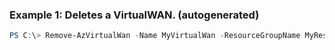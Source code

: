 ### Example 1: Deletes a VirtualWAN. (autogenerated)
```powershell
PS C:\> Remove-AzVirtualWan -Name MyVirtualWan -ResourceGroupName MyResourceGroup
```


